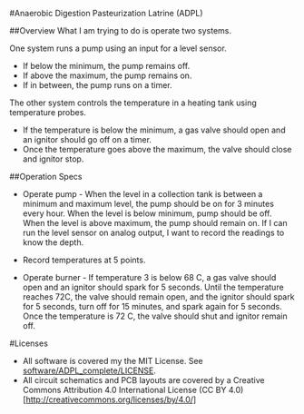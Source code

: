 #Anaerobic Digestion Pasteurization Latrine (ADPL) 

##Overview
What I am trying to do is operate two systems. 

One system runs a pump using an input for a level sensor. 
* If below the minimum, the pump remains off. 
* If above the maximum, the pump remains on. 
* If in between, the pump runs on a timer. 

The other system controls the temperature in a heating tank using temperature
probes. 
* If the temperature is below the minimum, a gas valve should open and an
  ignitor should go off on a timer. 
* Once the temperature goes above the maximum, the valve should close and
  ignitor stop.

##Operation Specs 
* Operate pump - When the level in a collection tank is between a minimum and
  maximum level, the pump should be on for 3 minutes every hour. When the level
  is below minimum, pump should be off. When the level is above maximum, the
  pump should remain on. If I can run the level sensor on analog output, I want
  to record the readings to know the depth.

* Record temperatures at 5 points.

* Operate burner - If temperature 3 is below 68 C, a gas valve should open and
  an ignitor should spark for 5 seconds. Until the temperature reaches 72C, the
  valve should remain open, and the ignitor should spark for 5 seconds, turn
  off for 15 minutes, and spark again for 5 seconds. Once the temperature is
  72 C, the valve should shut and ignitor remain off.

#Licenses
* All software is covered my the MIT License.  See [software/ADPL_complete/LICENSE](software/ADPL_complete/LICENSE).
* All circuit schematics and PCB layouts are covered by a Creative Commons Attribution 4.0 International License (CC BY 4.0) [http://creativecommons.org/licenses/by/4.0/]
